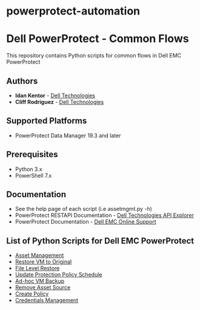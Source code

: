 # powerprotect-automation
# Dell PowerProtect - Common Flows
This repository contains Python scripts for common flows in Dell EMC PowerProtect
## Authors
- **Idan Kentor** - [Dell Technologies](https://www.dell.com)
- **Cliff Rodriguez** - [Dell Technologies](https://www.dell.com)
## Supported Platforms
- PowerProtect Data Manager 19.3 and later
## Prerequisites
- Python 3.x
- PowerShell 7.x
## Documentation
- See the help page of each script (i.e assetmgmt.py -h)
- PowerProtect RESTAPI Documentation - [Dell Technologies API Explorer](https://developer.dell.com)
- PowerProtect Documentation - [Dell EMC Online Support](https://www.dell.com/support/kbdoc/en-us/000196987/dell-powerprotect-data-manager-info-hub-product-documents-and-information?lang=en)
## List of Python Scripts for Dell EMC PowerProtect
- [Asset Management](assetmgmt.py)
- [Restore VM to Original](restorevmorig.py)
- [File Level Restore](filelevelrestore.py)
- [Update Protection Policy Schedule](updateprotectionpolicyschedule.py)
- [Ad-hoc VM Backup](adhocvmbck.py)
- [Remove Asset Source](removeassetsrc.py)
- [Create Policy](addpolicy.py)
- [Credentials Management](credsmgmt.py)


